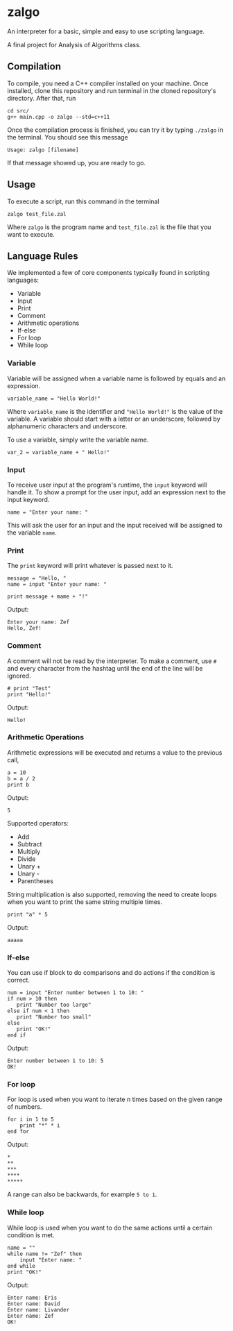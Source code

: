 # zalgo

An interpreter for a basic, simple and easy to use scripting language.

A final project for Analysis of Algorithms class.

## Compilation
To compile, you need a C++ compiler installed on your machine. Once installed, clone this repository and run terminal in the cloned repository's directory. After that, run
```
cd src/
g++ main.cpp -o zalgo --std=c++11
```
Once the compilation process is finished, you can try it by typing `./zalgo` in the terminal. You should see this message
```
Usage: zalgo [filename]
```
If that message showed up, you are ready to go.

## Usage

To execute a script, run this command in the terminal
```
zalgo test_file.zal
```
Where `zalgo` is the program name and `test_file.zal` is the file that you want to execute.

## Language Rules
We implemented a few of core components typically found in scripting languages:
- Variable
- Input
- Print
- Comment
- Arithmetic operations
- If-else
- For loop
- While loop

### Variable
Variable will be assigned when a variable name is followed by equals and an expression.
```
variable_name = "Hello World!"
```
Where `variable_name` is the identifier and `"Hello World!"` is the value of the variable. A variable should start with a letter or an underscore, followed by alphanumeric characters and underscore. 

To use a variable, simply write the variable name.
```
var_2 = variable_name + " Hello!"
```

### Input
To receive user input at the program's runtime, the `input` keyword will handle it. To show a prompt for the user input, add an expression next to the input keyword.
```
name = "Enter your name: "
```
This will ask the user for an input and the input received will be assigned to the variable `name`.

### Print
The `print` keyword will print whatever is passed next to it.
```
message = "Hello, "
name = input "Enter your name: "

print message + mame + "!"
```
Output:
```
Enter your name: Zef
Hello, Zef!
```

### Comment
A comment will not be read by the interpreter. To make a comment, use `#` and every character from the hashtag until the end of the line will be ignored.
```
# print "Test"
print "Hello!"
```
Output:
```
Hello!
```


### Arithmetic Operations
Arithmetic expressions will be executed and returns a value to the previous call,
```
a = 10
b = a / 2
print b
```
Output:
```
5
```
Supported operators:
- Add
- Subtract
- Multiply
- Divide
- Unary +
- Unary -
- Parentheses

String multiplication is also supported, removing the need to create loops when you want to print the same string multiple times.
```
print "a" * 5
```
Output:
```
aaaaa
```

### If-else
You can use if block to do comparisons and do actions if the condition is correct.
```
num = input "Enter number between 1 to 10: "
if num > 10 then
   print "Number too large"
else if num < 1 then
   print "Number too small"
else
   print "OK!"
end if
```
Output:
```
Enter number between 1 to 10: 5
OK!
```

### For loop
For loop is used when you want to iterate n times based on the given range of numbers.
```
for i in 1 to 5
    print "*" * i
end for
```
Output:
```
*
**
***
****
*****
```
A range can also be backwards, for example `5 to 1`.

### While loop
While loop is used when you want to do the same actions until a certain condition is met.
```
name = ""
while name != "Zef" then
    input "Enter name: "
end while
print "OK!"
```
Output:
```
Enter name: Eris
Enter name: David
Enter name: Livander
Enter name: Zef
OK!
```
